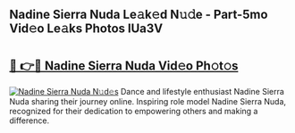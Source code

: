 ## Nadine Sierra Nuda Le𝚊k𝚎d N𝚞𝚍e - Part-5mo Vid𝚎o Le𝚊ks Photos lUa3V

# <h2><a href="http://fbey1j.evod.top/?m=Nadine+Sierra+Nuda">🔗 👉🔴 Nadine Sierra Nuda Vid𝚎o Ph𝚘t𝚘s</a></h2>

[![Nadine Sierra Nuda N𝚞d𝚎s](https://i.imgur.com/8V9OHl7.gif)](http://fbey1j.evod.top/?m=Nadine+Sierra+Nuda)
Dance and lifestyle enthusiast Nadine Sierra Nuda sharing their journey online. Inspiring role model Nadine Sierra Nuda, recognized for their dedication to empowering others and making a difference. 
